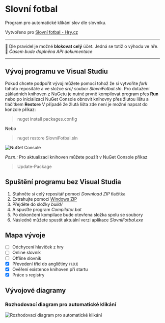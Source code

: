 # Slovní fotbal #

Program pro automatické klikání slov dle slovníku.

Vytvořeno pro [Slovní fotbal - Hry.cz](http://www.hry.cz/slovni-fotbal)

----------

:no_entry_sign: Dle pravidel je možné **blokovat celý** účet. Jedná se totiž o výhodu ve hře. 
:baby: *Časem bude doplněna API dokumentace*

----------

## Vývoj programu ve Visual Studiu ##
Pokud chcete podpořit vývoj můžete pomocí tohož že si vytvoříte *fork* tohoto repositáře a ve složce *src/* soubor *SlovniFotbal.sln*.
Pro dotažení základních knihoven z NuGetu je nutné prvně kompilovat program přes **Run** nebo po inicializaci NuGet Console obnovit knihovny přes žlutou lištu a tlačítkem **Restore**
V případě že žlutá lišta zde není je možné napsat do konzole příkaz:
> nuget install packages.config

Nebo

> nuget restore SlovniFotbal.sln

![NuGet Console](http://i.imgur.com/vJ27mvp.jpg)

*Pozn.:* Pro aktualizaci knihoven můžete použít v NuGet Console příkaz
> Update-Package 

## Spuštění programu bez Visual Studia ##
1. Stáhněte si celý repositář pomocí *Download ZIP* tlačítka
2. Extrahujte pomocí [Windows ZIP](http://windows.microsoft.com/cs-cz/windows-8/zip-unzip-files "Windows ZIP")
3. Přejděte do složky *build/*
4. A spusťte program *Compilator.bat*
5. Po dokončení kompilace bude otevřena složka spolu se soubory
6. Následně můžete spustit aktuální verzi aplikace *SlovniFotbal.exe*

## Mapa vývoje ##
- [ ] Odchycení hlaviček z hry 
- [ ] Online slovník
- [ ] Offline slovník
- [x] Převedení tříd do angličtiny <small>(1.0.1)</small>
- [x] Ověření existence knihoven při startu
- [x] Práce s registry

## Vývojové diagramy ##

### Rozhodovací diagram pro automatické klikání ###
![Rozhodovací diagram pro automatické klikání](http://i.imgur.com/ztPhQR2.png)